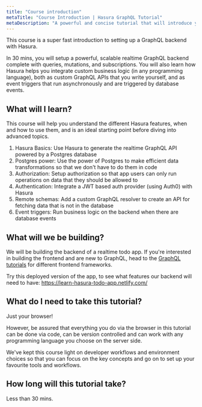 ```yaml
---
title: "Course introduction"
metaTitle: "Course Introduction | Hasura GraphQL Tutorial"
metaDescription: "A powerful and concise tutorial that will introduce you to setting up a GraphQL backend with Hasura GraphQL Engine in the shortest amount of time possible."
---
```


This course is a super fast introduction to setting up a GraphQL backend with Hasura.

In 30 mins, you will setup a powerful, scalable realtime GraphQL backend complete with queries, mutations, and subscriptions. You will also learn how Hasura helps you integrate custom business logic (in any programming language), both as custom GraphQL APIs that you write yourself, and as event triggers that run asynchronously and are triggered by database events.

## What will I learn?

This course will help you understand the different Hasura features, when and how to use them, and
is an ideal starting point before diving into advanced topics.

1. Hasura Basics: Use Hasura to generate the realtime GraphQL API powered by a Postgres database
2. Postgres power: Use the power of Postgres to make efficient data transformations so that we don't have to do them in code
3. Authorization: Setup authorization so that app users can only run operations on data that they should be allowed to
4. Authentication: Integrate a JWT based auth provider (using Auth0) with Hasura
3. Remote schemas: Add a custom GraphQL resolver to create an API for fetching data that is not in the database
4. Event triggers: Run business logic on the backend when there are database events


## What will we be building?

We will be building the backend of a realtime todo app. If you're interested in building the frontend and are new to GraphQL, head to the [GraphQL tutorials](https://learn.hasura.io) for different frontend frameworks.

Try this deployed version of the app, to see what features our backend will need to have:
https://learn-hasura-todo-app.netlify.com/

## What do I need to take this tutorial?

Just your browser!

However, be assured that everything you do via the browser
in this tutorial can be done via code, can be version controlled and
can work with any programming language you choose on the server side.

We've kept this course light on developer workflows and
environment choices so that you can focus on the key concepts and
go on to set up your favourite tools and workflows.

## How long will this tutorial take?
Less than 30 mins.
